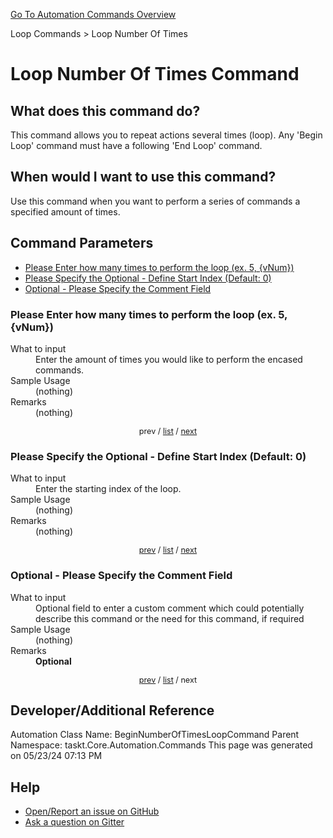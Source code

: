 <!--TITLE: Loop Number Of Times Command -->
<!-- SUBTITLE: a command in the Loop Commands group. -->
[Go To Automation Commands Overview](/automation-commands.md)


Loop Commands &gt; Loop Number Of Times


# Loop Number Of Times Command


## What does this command do?
This command allows you to repeat actions several times (loop).  Any 'Begin Loop' command must have a following 'End Loop' command.


## When would I want to use this command?
Use this command when you want to perform a series of commands a specified amount of times.


<a id="param_list"></a>
## Command Parameters
- [Please Enter how many times to perform the loop (ex. 5, {vNum})](#param_0)
- [Please Specify the Optional - Define Start Index (Default: 0)](#param_1)
- [Optional - Please Specify the Comment Field](#param_2)


<a id="param_0"></a>
### Please Enter how many times to perform the loop (ex. 5, {vNum})


<dl>
<dt>What to input</dt><dd>Enter the amount of times you would like to perform the encased commands.</dd>
<dt>Sample Usage</dt><dd>(nothing)</dd>
<dt>Remarks</dt><dd>(nothing)</dd>
</dl>




<div style="font-size: 90%; text-align: center">


prev / [list](#param_list) / [next](#param_1)


</div>


<a id="param_1"></a>
### Please Specify the Optional - Define Start Index (Default: 0)


<dl>
<dt>What to input</dt><dd>Enter the starting index of the loop.</dd>
<dt>Sample Usage</dt><dd>(nothing)</dd>
<dt>Remarks</dt><dd>(nothing)</dd>
</dl>




<div style="font-size: 90%; text-align: center">


[prev](#param_1) / [list](#param_list) / [next](#param_2)


</div>


<a id="param_2"></a>
### Optional - Please Specify the Comment Field


<dl>
<dt>What to input</dt><dd>Optional field to enter a custom comment which could potentially describe this command or the need for this command, if required</dd>
<dt>Sample Usage</dt><dd>(nothing)</dd>
<dt>Remarks</dt><dd><strong>Optional</strong><br></dd>
</dl>




<div style="font-size: 90%; text-align: center">


[prev](#param_2) / [list](#param_list) / next


</div>


## Developer/Additional Reference
Automation Class Name: BeginNumberOfTimesLoopCommand
Parent Namespace: taskt.Core.Automation.Commands
This page was generated on 05/23/24 07:13 PM


## Help
- [Open/Report an issue on GitHub](https://github.com/rcktrncn/taskt/issues/new)
- [Ask a question on Gitter](https://gitter.im/taskt-rpa/Lobby)
